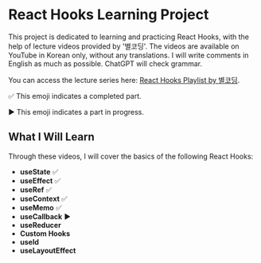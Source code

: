 # React Hooks Learning Project

This project is dedicated to learning and practicing React Hooks, with the help of lecture videos provided by '별코딩'. The videos are available on YouTube in Korean only, without any translations.
I will write comments in English as much as possible. ChatGPT will check grammar.

You can access the lecture series here: [React Hooks Playlist by 별코딩](https://youtube.com/playlist?list=PLZ5oZ2KmQEYjwhSxjB_74PoU6pmFzgVMO&si=SYMGVZfcQi-RJPPO).

✅ This emoji indicates a completed part.

▶️ This emoji indicates a part in progress.

## What I Will Learn

Through these videos, I will cover the basics of the following React Hooks:

- **useState** ✅
- **useEffect** ✅
- **useRef** ✅
- **useContext** ✅
- **useMemo** ✅
- **useCallback** ▶️
- **useReducer**
- **Custom Hooks**
- **useId**
- **useLayoutEffect**
